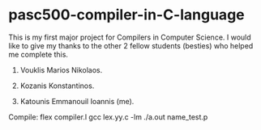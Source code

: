 # pasc500-compiler-in-C-language

This is my first major project for Compilers in Computer Science. I would like to give my thanks to the other 2 fellow students (besties) who helped me complete this.

1) Vouklis Marios Nikolaos.

2) Kozanis Konstantinos.

3) Katounis Emmanouil Ioannis (me).


Compile: flex compiler.l
          gcc lex.yy.c -lm
          ./a.out name_test.p

